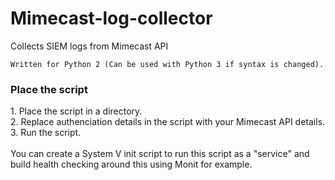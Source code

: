 # Mimecast-log-collector
Collects SIEM logs from Mimecast API

```Written for Python 2 (Can be used with Python 3 if syntax is changed).```

<h3>Place the script</h3>
1. Place the script in a directory. <br>
2. Replace authenciation details in the script with your Mimecast API details. <br>
3. Run the script. <br>

<br>
You can create a System V init script to run this script as a "service" and build health checking around this using Monit for example.
